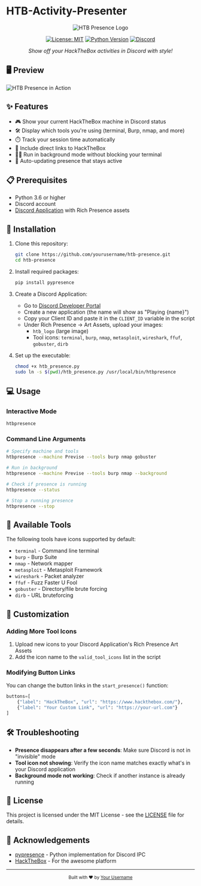 # HTB-Activity-Presenter

<div align="center">
  
  ![HTB Presence Logo](screenshots/banner.png)
  
  [![License: MIT](https://img.shields.io/badge/License-MIT-yellow.svg)](https://opensource.org/licenses/MIT)
  [![Python Version](https://img.shields.io/badge/python-3.6+-blue.svg)](https://www.python.org/downloads/)
  [![Discord](https://img.shields.io/badge/Discord-Rich%20Presence-7289DA?logo=discord&logoColor=white)](https://discord.com)
  
  *Show off your HackTheBox activities in Discord with style!*
</div>

## 🖥️ Preview

![HTB Presence in Action](screenshots/preview.png)

## ✨ Features

- 🎮 Show your current HackTheBox machine in Discord status
- 🛠️ Display which tools you're using (terminal, Burp, nmap, and more)
- ⏱️ Track your session time automatically
- 🔗 Include direct links to HackTheBox
- 🏃‍♂️ Run in background mode without blocking your terminal
- 🔄 Auto-updating presence that stays active

## 📋 Prerequisites

- Python 3.6 or higher
- Discord account
- [Discord Application](https://discord.com/developers/applications) with Rich Presence assets

## 🚀 Installation

1. Clone this repository:
   ```bash
   git clone https://github.com/yourusername/htb-presence.git
   cd htb-presence
   ```

2. Install required packages:
   ```bash
   pip install pypresence
   ```

3. Create a Discord Application:
   - Go to [Discord Developer Portal](https://discord.com/developers/applications)
   - Create a new application (the name will show as "Playing {name}")
   - Copy your Client ID and paste it in the `CLIENT_ID` variable in the script
   - Under Rich Presence → Art Assets, upload your images:
     - `htb_logo` (large image)
     - Tool icons: `terminal`, `burp`, `nmap`, `metasploit`, `wireshark`, `ffuf`, `gobuster`, `dirb`

4. Set up the executable:
   ```bash
   chmod +x htb_presence.py
   sudo ln -s $(pwd)/htb_presence.py /usr/local/bin/htbpresence
   ```

## 💻 Usage

### Interactive Mode

```bash
htbpresence
```

### Command Line Arguments

```bash
# Specify machine and tools
htbpresence --machine Previse --tools burp nmap gobuster

# Run in background
htbpresence --machine Previse --tools burp nmap --background

# Check if presence is running
htbpresence --status

# Stop a running presence
htbpresence --stop
```

## 🧰 Available Tools

The following tools have icons supported by default:
- `terminal` - Command line terminal
- `burp` - Burp Suite
- `nmap` - Network mapper
- `metasploit` - Metasploit Framework
- `wireshark` - Packet analyzer
- `ffuf` - Fuzz Faster U Fool
- `gobuster` - Directory/file brute forcing
- `dirb` - URL bruteforcing

## 🎨 Customization

### Adding More Tool Icons

1. Upload new icons to your Discord Application's Rich Presence Art Assets
2. Add the icon name to the `valid_tool_icons` list in the script

### Modifying Button Links

You can change the button links in the `start_presence()` function:

```python
buttons=[
    {"label": "HackTheBox", "url": "https://www.hackthebox.com/"},
    {"label": "Your Custom Link", "url": "https://your-url.com"}
]
```

## 🛠️ Troubleshooting

- **Presence disappears after a few seconds**: Make sure Discord is not in "invisible" mode
- **Tool icon not showing**: Verify the icon name matches exactly what's in your Discord application
- **Background mode not working**: Check if another instance is already running

## 📜 License

This project is licensed under the MIT License - see the [LICENSE](LICENSE) file for details.

## 🙏 Acknowledgements

- [pypresence](https://github.com/qwertyquerty/pypresence) - Python implementation for Discord IPC
- [HackTheBox](https://www.hackthebox.com/) - For the awesome platform

---

<div align="center">
  <sub>Built with ❤️ by <a href="https://github.com/yourusername">Your Username</a></sub>
</div>
